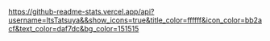 https://github-readme-stats.vercel.app/api?username=ItsTatsuya&&show_icons=true&title_color=ffffff&icon_color=bb2acf&text_color=daf7dc&bg_color=151515

